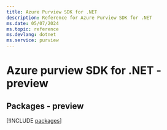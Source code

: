 ```yaml
---
title: Azure Purview SDK for .NET
description: Reference for Azure Purview SDK for .NET
ms.date: 05/07/2024
ms.topic: reference
ms.devlang: dotnet
ms.service: purview
---
```

# Azure purview SDK for .NET - preview
## Packages - preview
[!INCLUDE [packages](purview-index.md)]